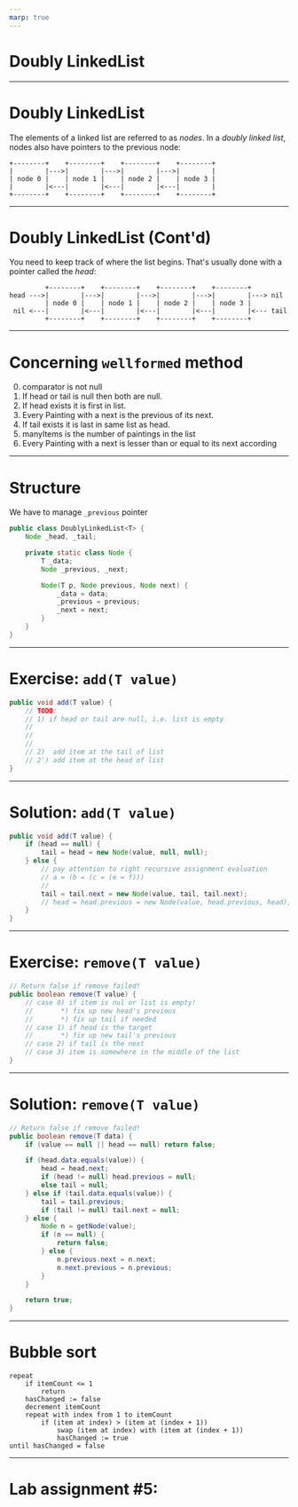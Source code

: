 ```yaml
---
marp: true
---
```

# Doubly LinkedList

---
# Doubly LinkedList

  The elements of a linked list are referred to as *nodes*. In a *doubly linked list*, nodes also have pointers to the previous node:

    +--------+    +--------+    +--------+    +--------+
    |        |--->|        |--->|        |--->|        |
    | node 0 |    | node 1 |    | node 2 |    | node 3 |
    |        |<---|        |<---|        |<---|        |
    +--------+    +--------+    +--------+    +--------+

--- 

# Doubly LinkedList (Cont'd)

You need to keep track of where the list begins. That's usually done with a pointer called the *head*:

             +--------+    +--------+    +--------+    +--------+
    head --->|        |--->|        |--->|        |--->|        |---> nil
             | node 0 |    | node 1 |    | node 2 |    | node 3 |
     nil <---|        |<---|        |<---|        |<---|        |<--- tail
             +--------+    +--------+    +--------+    +--------+


---

# Concerning `wellformed` method

0. comparator is not null
1. If head or tail is null then both are null.
2. If head exists it is first in list.
3. Every Painting with a next is the previous of its next.
4. If tail exists it is last in same list as head.
5. manyItems is the number of paintings in the list
6. Every Painting with a next is lesser than or equal to its next according 

---

# Structure

We have to manage `_previous` pointer

```java
public class DoublyLinkedList<T> {
    Node _head, _tail;

    private static class Node {
        T _data;
        Node _previous, _next;

        Node(T p, Node previous, Node next) {
            _data = data;
            _previous = previous;
            _next = next;
        }
    }
}
```

---

# Exercise: `add(T value)`

```java
public void add(T value) {
    // TODO:
    // 1) if head or tail are null, i.e. list is empty
    // 
    // 
    // 
    // 2)  add item at the tail of list
    // 2') add item at the head of list
}
```

---

# Solution: `add(T value)`

```java
public void add(T value) {
    if (head == null) {
        tail = head = new Node(value, null, null);
    } else {
        // pay attention to right recursive assignment evaluation
        // a = (b = (c = (e = f)))
        // 
        tail = tail.next = new Node(value, tail, tail.next);
        // head = head.previous = new Node(value, head.previous, head);
    }
}
```

---

# Exercise: `remove(T value)`

```java
// Return false if remove failed!
public boolean remove(T value) {
    // case 0) if item is nul or list is empty!
    //       *) fix up new head's previous
    //       *) fix up tail if needed
    // case 1) if head is the target
    //       *) fix up new tail's previous
    // case 2) if tail is the next
    // case 3) item is somewhere in the middle of the list
}
```

---
# Solution: `remove(T value)`


```java
// Return false if remove failed!
public boolean remove(T data) {
    if (value == null || head == null) return false;

    if (head.data.equals(value)) {
        head = head.next;
        if (head != null) head.previous = null;
        else tail = null;
    } else if (tail.data.equals(value)) {
        tail = tail.previous;
        if (tail != null) tail.next = null;
    } else {
        Node n = getNode(value);
        if (n == null) {
            return false;
        } else {
            n.previous.next = n.next;
            n.next.previous = n.previous;
        }
    }

    return true;
}
```
---

# Bubble sort

```f#
repeat
    if itemCount <= 1
        return
    hasChanged := false
    decrement itemCount
    repeat with index from 1 to itemCount
        if (item at index) > (item at (index + 1))
            swap (item at index) with (item at (index + 1))
            hasChanged := true
until hasChanged = false
```


---

# Lab assignment #5: